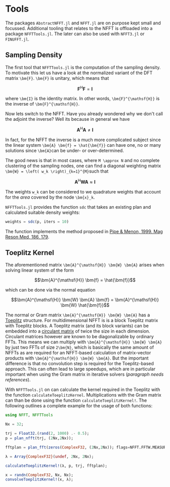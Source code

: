# Tools

The packages `AbstractNFFT.jl` and `NFFT.jl` are on purpose kept small and focussed. Additional tooling that relates to the NFFT is offloaded into a package `NFFTTools.jl`. The later can also
be used with `NFFT3.jl` or `FINUFFT.jl`.

## Sampling Density

The first tool that `NFFTTools.jl` is the computation of the sampling density. To motivate this let
us have a look at the normalized variant of the DFT matrix ``\bm{F}``. ``\bm{F}`` is unitary, which
means that
```math
 \bm{F}^{\mathsf{H}} \bm{F} = \bm{I} 
```
where ``\bm{I}`` is the identity matrix. In other words, ``\bm{F}^{\mathsf{H}}`` is the inverse of ``\bm{F}^{\mathsf{H}}``.

Now lets switch to the NFFT. Have you already wondered why we don't call the adjoint the inverse? Well its because in general we have
```math
 \bm{A}^{\mathsf{H}} \bm{A} \neq \bm{I} 
```
In fact, for the NFFT the inverse is a much more complicated subject since the linear system ``\bm{A} \bm{f} = \hat{\bm{f}}`` can have one, no or many solutions since ``\bm{A}``can be under- or over-determined.

The good news is that in most cases, where ``M \approx N`` and no complete clustering of the sampling nodes, one can find a diagonal weighting matrix ``\bm{W} = \left( w_k \right)_{k=1}^{M}``such that
```math
 \bm{A}^{\mathsf{H}} \bm{W} \bm{A} \approx \bm{I} 
```
The weights ``w_k`` can be considered to we quadrature weights that account for the *area* covered by the node ``\bm{x}_k``. 

`NFFTTools.jl` provides the function `sdc` that takes an existing plan and calculated suitable density weights:
```julia
weights = sdc(p, iters = 10)
```
The function implements the method proposed in [Pipe & Menon, 1999. Mag Reson Med, 186, 179](https://doi.org/10.1002/(SICI)1522-2594(199901)41:1<179::AID-MRM25>3.0.CO;2-V).

## Toeplitz Kernel

The aforementioned matrix ``\bm{A}^{\mathsf{H}} \bm{W} \bm{A}`` arises when solving linear system of the form
```math
\bm{A}^{\mathsf{H}} \bm{f} = \hat{\bm{f}}
```
which can be done via the normal equation
```math
\bm{A}^{\mathsf{H}} \bm{W} \bm{A} \bm{f} = \bm{A}^{\mathsf{H}} \bm{W} \hat{\bm{f}}
```
The normal or Gram matrix ``\bm{A}^{\mathsf{H}} \bm{W} \bm{A}`` has a [Toeplitz](https://en.wikipedia.org/wiki/Toeplitz_matrix) structure. For multidimensional NFFT is is a block Toeplitz matrix with Toeplitz blocks. A Toeplitz matrix (and its block variants) can be embedded into a [circulant matrix](https://en.wikipedia.org/wiki/Circulant_matrix) of twice the size in each dimension. Circulant matrices however are known to be diagonalizable by ordinary FFTs. This means we can multiply with ``\bm{A}^{\mathsf{H}} \bm{W} \bm{A}`` by just two FFTs of size ``2\bm{N}``, which is basically the same amount of NFFTs as are required for an NFFT-based calculation of matrix-vector products with ``\bm{A}^{\mathsf{H}} \bm{W} \bm{A}``. But the important difference is that no convolution step is required for the Toeplitz-based approach. This can often lead to large speedups, which are in particular important when using the Gram matrix in iterative solvers  (*paragraph needs references*).


With `NFFTTools.jl` on can calculate the kernel required in the Toeplitz with the function `calculateToeplitzKernel`. Multiplications with the Gram matrix can than be done using the function `calculateToeplitzKernel!`. The following outlines a complete example for the usage of both functions:

```julia
using NFFT, NFFTTools

Nx = 32;

trj = Float32.(rand(2, 1000) .- 0.5);
p = plan_nfft(trj, (2Nx,2Nx));

fftplan = plan_fft(zeros(ComplexF32, (2Nx,2Nx)); flags=NFFT.FFTW.MEASURE);

λ = Array{ComplexF32}(undef, 2Nx, 2Nx);

calculateToeplitzKernel!(λ, p, trj, fftplan);

x = randn(ComplexF32, Nx, Nx);
convolveToeplitzKernel!(x, λ);
```
